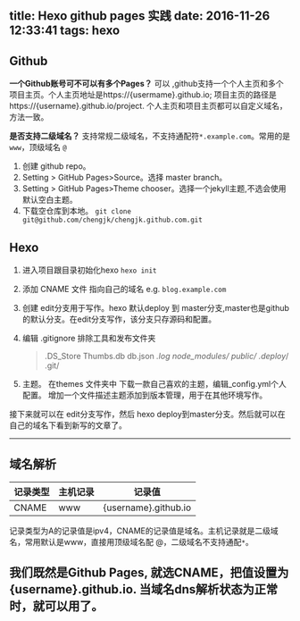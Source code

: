 title: Hexo github pages 实践
date: 2016-11-26 12:33:41
tags: hexo
---
## Github 


**一个Github账号可不可以有多个Pages？**
可以 ,github支持一个个人主页和多个项目主页。个人主页地址是https://{usermame}.github.io; 项目主页的路径是 https://{username}.github.io/project. 个人主页和项目主页都可以自定义域名，方法一致。

**是否支持二级域名？**
支持常规二级域名，不支持通配符`*.example.com`。常用的是 `www`，顶级域名 `@`


 1. 创建 github repo。
 2. Setting > GitHub Pages>Source。选择 master branch。
 3. Setting > GitHub Pages>Theme chooser。选择一个jekyll主题,不选会使用默认空白主题。
 4. 下载空仓库到本地。 `git clone  git@github.com/chengjk/chengjk.github.com.git `


## Hexo
 1. 进入项目跟目录初始化hexo `hexo init`
 2. 添加 CNAME 文件 指向自己的域名 e.g. `blog.example.com`
 3. 创建 edit分支用于写作。hexo 默认deploy 到 master分支,master也是github的默认分支。在edit分支写作，该分支只存源码和配置。
 4. 编辑  .gitignore  排除工具和发布文件夹

	> .DS_Store
	> Thumbs.db
	> db.json
	> *.log
	> node_modules/
	> public/
	> .deploy*/
	> .git/

 5. 主题。 在themes 文件夹中 下载一款自己喜欢的主题，编辑_config.yml个人配置。 增加一个文件描述主题添加到版本管理，用于在其他环境写作。



接下来就可以在 edit分支写作，然后 hexo deploy到master分支。然后就可以在自己的域名下看到新写的文章了。

---
## 域名解析

记录类型| 主机记录|记录值
-|-|-
CNAME  | www| {username}.github.io

记录类型为A的记录值是ipv4，CNAME的记录值是域名。主机记录就是二级域名，常用默认是www，直接用顶级域名配 @，二级域名不支持通配`*`。

我们既然是Github Pages, 就选CNAME，把值设置为{username}.github.io. 当域名dns解析状态为正常时，就可以用了。
---
